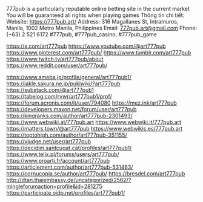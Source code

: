 777pub is a particularly reputable online betting site in the current market You will be guaranteed all rights when playing games
Thông tin chi tiết:
Website: https://777pub.art/
Address: 316 Magallanes St, Intramuros, Manila, 1002 Metro Manila, Philippines
Email: 777pub.art@gmail.com
Phone: (+63) 2 521 6172
#777pub, #777pub_casino, #777pub_game

https://x.com/art777pub
https://www.youtube.com/@art777pub
https://www.pinterest.com/art777pub/
https://www.tumblr.com/art777pub
https://www.twitch.tv/art777pub/about
https://www.reddit.com/user/art777pub/




https://www.ameba.jp/profile/general/art777pub1/
https://jakle.sakura.ne.jp/pukiwiki/?art777pub
https://substack.com/@art777pub1
https://tabelog.com/rvwr/art777pub1/prof/
https://forum.acronis.com/it/user/794080
https://mez.ink/art777pub
https://developers.maxon.net/forum/user/art777pub
https://kingranks.com/author/art777pub-2301493/
https://www.webwiki.at/777pub.art
https://www.webwiki.it/777pub.art
https://matters.town/@art777pub
https://www.webwikis.es/777pub.art
https://toptohigh.com/author/art777pub-351155/
https://vjudge.net/user/art777pub
https://decidim.santcugat.cat/profiles/art777pub1/
https://www.telix.pl/forums/users/art777pub/
https://www.proarti.fr/account/art777pub
https://articlement.com/author/art777pub-531463/
https://cornucopia.se/author/art777pub/
https://bresdel.com/art777pub
http://dtan.thaiembassy.de/uncategorized/2562/?mingleforumaction=profile&id=281275
https://participate.oidp.net/profiles/art777pub1/



